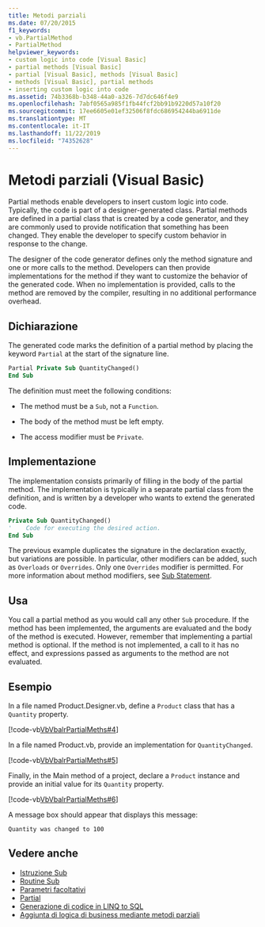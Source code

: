 ```yaml
---
title: Metodi parziali
ms.date: 07/20/2015
f1_keywords:
- vb.PartialMethod
- PartialMethod
helpviewer_keywords:
- custom logic into code [Visual Basic]
- partial methods [Visual Basic]
- partial [Visual Basic], methods [Visual Basic]
- methods [Visual Basic], partial methods
- inserting custom logic into code
ms.assetid: 74b3368b-b348-44a0-a326-7d7dc646f4e9
ms.openlocfilehash: 7abf0565a985f1fb44fcf2bb91b9220d57a10f20
ms.sourcegitcommit: 17ee6605e01ef32506f8fdc686954244ba6911de
ms.translationtype: MT
ms.contentlocale: it-IT
ms.lasthandoff: 11/22/2019
ms.locfileid: "74352628"
---
```

# <a name="partial-methods-visual-basic"></a>Metodi parziali (Visual Basic)
Partial methods enable developers to insert custom logic into code. Typically, the code is part of a designer-generated class. Partial methods are defined in a partial class that is created by a code generator, and they are commonly used to provide notification that something has been changed. They enable the developer to specify custom behavior in response to the change.  
  
 The designer of the code generator defines only the method signature and one or more calls to the method. Developers can then provide implementations for the method if they want to customize the behavior of the generated code. When no implementation is provided, calls to the method are removed by the compiler, resulting in no additional performance overhead.  
  
## <a name="declaration"></a>Dichiarazione  
 The generated code marks the definition of a partial method by placing the keyword `Partial` at the start of the signature line.  
  
```vb  
Partial Private Sub QuantityChanged()  
End Sub  
```  
  
 The definition must meet the following conditions:  
  
- The method must be a `Sub`, not a `Function`.  
  
- The body of the method must be left empty.  
  
- The access modifier must be `Private`.  
  
## <a name="implementation"></a>Implementazione  
 The implementation consists primarily of filling in the body of the partial method. The implementation is typically in a separate partial class from the definition, and is written by a developer who wants to extend the generated code.  
  
```vb  
Private Sub QuantityChanged()  
'    Code for executing the desired action.  
End Sub  
```  
  
 The previous example duplicates the signature in the declaration exactly, but variations are possible. In particular, other modifiers can be added, such as `Overloads` or `Overrides`. Only one `Overrides` modifier is permitted. For more information about method modifiers, see [Sub Statement](../../../../visual-basic/language-reference/statements/sub-statement.md).  
  
## <a name="use"></a>Usa  
 You call a partial method as you would call any other `Sub` procedure. If the method has been implemented, the arguments are evaluated and the body of the method is executed. However, remember that implementing a partial method is optional. If the method is not implemented, a call to it has no effect, and expressions passed as arguments to the method are not evaluated.  
  
## <a name="example"></a>Esempio  
 In a file named Product.Designer.vb, define a `Product` class that has a `Quantity` property.  
  
 [!code-vb[VbVbalrPartialMeths#4](~/samples/snippets/visualbasic/VS_Snippets_VBCSharp/VbVbalrPartialMeths/VB/Class1.vb#4)]  
  
 In a file named Product.vb, provide an implementation for `QuantityChanged`.  
  
 [!code-vb[VbVbalrPartialMeths#5](~/samples/snippets/visualbasic/VS_Snippets_VBCSharp/VbVbalrPartialMeths/VB/Class1.vb#5)]  
  
 Finally, in the Main method of a project, declare a `Product` instance and provide an initial value for its `Quantity` property.  
  
 [!code-vb[VbVbalrPartialMeths#6](~/samples/snippets/visualbasic/VS_Snippets_VBCSharp/VbVbalrPartialMeths/VB/Class1.vb#6)]  
  
 A message box should appear that displays this message:  
  
 `Quantity was changed to 100`  
  
## <a name="see-also"></a>Vedere anche

- [Istruzione Sub](../../../../visual-basic/language-reference/statements/sub-statement.md)
- [Routine Sub](./sub-procedures.md)
- [Parametri facoltativi](./optional-parameters.md)
- [Partial](../../../../visual-basic/language-reference/modifiers/partial.md)
- [Generazione di codice in LINQ to SQL](../../../../framework/data/adonet/sql/linq/code-generation-in-linq-to-sql.md)
- [Aggiunta di logica di business mediante metodi parziali](../../../../framework/data/adonet/sql/linq/adding-business-logic-by-using-partial-methods.md)
